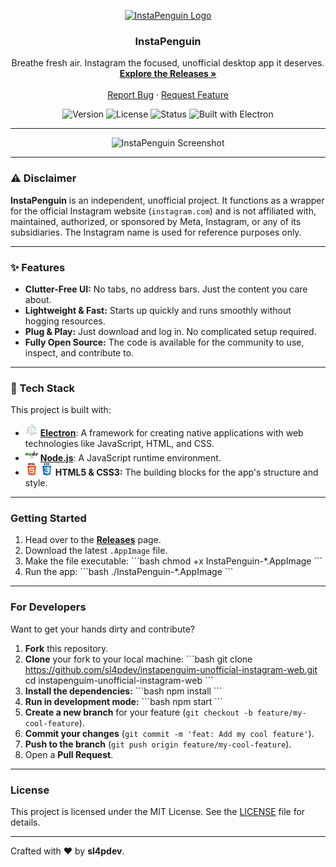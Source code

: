 <p align="center">
  <a href="https://github.com/sl4pdev/instapenguim-unofficial-instagram-web">
    <img src="https://i.imgur.com/Th46CJq.png" alt="InstaPenguin Logo" width="150">
  </a>
  <h3 align="center">InstaPenguin</h3>
  <p align="center">
    Breathe fresh air. Instagram the focused, unofficial desktop app it deserves.
    <br>
    <a href="https://github.com/sl4apdev/instapenguim-unofficial-instagram-web/releases/tag/v1.0.0"><strong>Explore the Releases »</strong></a>
    <br>
    <br>
    <a href="https://github.com/sl4pdev/instapenguim-unofficial-instagram-web/issues">Report Bug</a>
    ·
    <a href="https://github.com/sl4pdev/instapenguim-unofficial-instagram-web/pulls">Request Feature</a>
  </p>
</p>

<p align="center">
  <img src="https://img.shields.io/badge/version-1.0.0-blue" alt="Version">
  <img src="https://img.shields.io/badge/license-MIT-green" alt="License">
  <img src="https://img.shields.io/badge/status-active-brightgreen" alt="Status">
  <img src="https://img.shields.io/badge/built%20with-Electron-blueviolet" alt="Built with Electron">
</p>

---

<p align="center">
  <img src="https://i.imgur.com/Wx3UXmB.png" alt="InstaPenguin Screenshot">
</p>

---

### ⚠️ Disclaimer

**InstaPenguin** is an independent, unofficial project. It functions as a wrapper for the official Instagram website (`instagram.com`) and is not affiliated with, maintained, authorized, or sponsored by Meta, Instagram, or any of its subsidiaries. The Instagram name is used for reference purposes only.

---

### ✨ Features

* **Clutter-Free UI:** No tabs, no address bars. Just the content you care about.
* **Lightweight & Fast:** Starts up quickly and runs smoothly without hogging resources.
* **Plug & Play:** Just download and log in. No complicated setup required.
* **Fully Open Source:** The code is available for the community to use, inspect, and contribute to.

---

### 🚀 Tech Stack

This project is built with:

* <img src="https://raw.githubusercontent.com/devicons/devicon/master/icons/electron/electron-original.svg" alt="Electron" width="20" height="20"> [**Electron**](https://www.electronjs.org/): A framework for creating native applications with web technologies like JavaScript, HTML, and CSS.
* <img src="https://raw.githubusercontent.com/devicons/devicon/master/icons/nodejs/nodejs-original-wordmark.svg" alt="Node.js" width="20" height="20"> [**Node.js**](https://nodejs.org/): A JavaScript runtime environment.
* <img src="https://raw.githubusercontent.com/devicons/devicon/master/icons/html5/html5-original-wordmark.svg" alt="HTML5" width="20" height="20"> <img src="https://raw.githubusercontent.com/devicons/devicon/master/icons/css3/css3-original-wordmark.svg" alt="CSS3" width="20" height="20"> **HTML5 & CSS3:** The building blocks for the app's structure and style.

---

### Getting Started

1.  Head over to the [**Releases**](https://github.com/sl4pdev/instapenguim-unofficial-instagram-web/releases) page.
2.  Download the latest `.AppImage` file.
3.  Make the file executable:
    \`\`\`bash
    chmod +x InstaPenguin-*.AppImage
    \`\`\`
4.  Run the app:
    \`\`\`bash
    ./InstaPenguin-*.AppImage
    \`\`\`

---

### For Developers

Want to get your hands dirty and contribute?

1.  **Fork** this repository.
2.  **Clone** your fork to your local machine:
    \`\`\`bash
    git clone https://github.com/sl4pdev/instapenguim-unofficial-instagram-web.git
    cd instapenguim-unofficial-instagram-web
    \`\`\`
3.  **Install the dependencies:**
    \`\`\`bash
    npm install
    \`\`\`
4.  **Run in development mode:**
    \`\`\`bash
    npm start
    \`\`\`
5.  **Create a new branch** for your feature (`git checkout -b feature/my-cool-feature`).
6.  **Commit your changes** (`git commit -m 'feat: Add my cool feature'`).
7.  **Push to the branch** (`git push origin feature/my-cool-feature`).
8.  Open a **Pull Request**.

---

### License

This project is licensed under the MIT License. See the [LICENSE](LICENSE) file for details.

---

Crafted with ❤️ by **sl4pdev**.

